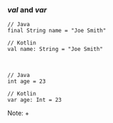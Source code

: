 ### _val_  and  _var_

```
// Java
final String name = "Joe Smith"
```

```
// Kotlin
val name: String = "Joe Smith"
```

<br />

```
// Java
int age = 23
```

```
// Kotlin
var age: Int = 23
```

Note:
+